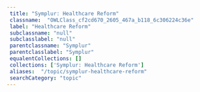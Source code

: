 ```yaml
--- 
 title: "Symplur: Healthcare Reform" 
 classname:  "OWLClass_cf2cd670_2605_467a_b118_6c306224c36e" 
 label: "Healthcare Reform" 
 subclassname: "null" 
 subclasslabel: "null" 
 parentclassname: "Symplur" 
 parentclasslabel: "Symplur" 
 equalentCollections: [] 
 collections: ['Symplur: Healthcare Reform']
 aliases:  "/topic/symplur-healthcare-reform"  
 searchCategory: "topic" 
---
```

